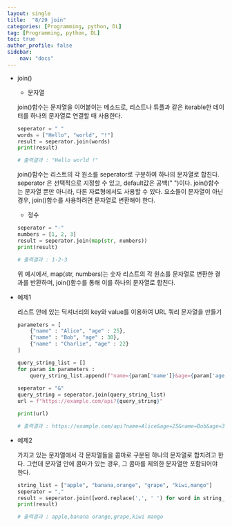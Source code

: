 ```yaml
---
layout: single
title:  "8/29 join"
categories: [Programming, python, DL]
tag: [Programming, python, DL]
toc: true
author_profile: false
sidebar:
    nav: "docs"
---
```


* join()	

  * 문자열

  join()함수는 문자열을 이어붙이는 메소드로, 리스트나 튜플과 같은 iterable한 데이터를 하나의 문자열로 연결할 때 사용한다.

  ```python
  seperator = " "
  words = ["Hello", "world", "!"]
  result = seperator.join(words)
  print(result)
  
  # 출력결과 : "Hello world !"
  ```

  join()함수는 리스트의 각 원소를 seperator로 구분하여 하나의 문자열로 합친다. seperator 은 선택적으로 지정할 수 있고, default값은 공백(" ")이다. join()함수는 문자열 뿐만 아니라, 다른 자료형에서도 사용할 수 있다. 요소들이 문자열이 아닌 경우, join()함수를 사용하려면 문자열로 변환해야 한다.

  * 정수

  ```python
  seperator = "-"
  numbers = [1, 2, 3]
  result = seperator.join(map(str, numbers))
  print(result)
  
  # 출력결과 : 1-2-3
  ```

  위 예시에서, map(str, numbers)는 숫자 리스트의 각 원소를 문자열로 변환한 결과를 반환하며, join()함수를 통해 이를 하나의 문자열로 합친다.

* 예제1

  리스트 안에 있는 딕셔너리의 key와 value를 이용하여 URL 쿼리 문자열을 만들기

  ```python
  parameters = [
      {"name" : "Alice", "age" : 25},
      {"name" : "Bob", "age" : 30},
      {"name" : "Charlie", "age" : 22}
  ]
  
  query_string_list = []
  for param in parameters :
      query_string_list.append(f"name={param['name']}&age={param['age']}")
                               
  seperator = "&"
  query_string = seperator.join(query_string_list)
  url = f"https://example.com/api?{query_string}"
  
  print(url)
  
  # 출력결과 : https://example.com/api?name=Alice&age=25&name=Bob&age=30&name=Charlie&age=22 
  ```

* 예제2

  가지고 있는 문자열에서 각 문자열들을 콤마로 구분된 하나의 문자열로 합치려고 한다. 그런데 문자열 안에 콤마가 있는 경우, 그 콤마를 제외한 문자열만 포함되어야 한다.

  ```python
  string_list = ["apple", "banana,orange", "grape", "kiwi,mango"]
  seperator = ","
  result = seperator.join([word.replace(',', ' ') for word in string_list])
  print(result)
  
  # 출력결과 : apple,banana orange,grape,kiwi mango
  ```

  